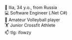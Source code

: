 👴 Ilia, 34 y.o., from Russia <br />
💻 Software Engineer (.Net C#) <br />
🏐 Amateur Volleyball player <br />
🏋️ Junior Crossfit Athlete <br />
📫 tlg: ifowzy
